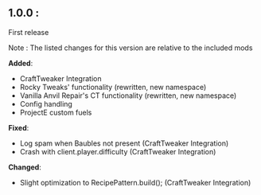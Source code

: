 
1.0.0 :
-
First release

Note : The listed changes for this version are relative to the included mods

**Added**: 
- CraftTweaker Integration
- Rocky Tweaks' functionality (rewritten, new namespace)
- Vanilla Anvil Repair's CT functionality (rewritten, new namespace)
- Config handling
- ProjectE custom fuels

**Fixed**:
- Log spam when Baubles not present (CraftTweaker Integration)
- Crash with client.player.difficulty (CraftTweaker Integration)

**Changed**:
- Slight optimization to RecipePattern.build(); (CraftTweaker Integration)